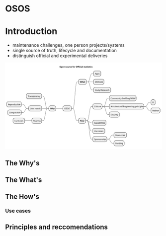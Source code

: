 # OSOS

# Introduction
- maintenance challenges, one person projects/systems
- single source of truth, lifecycle and documentation
- distinguish official and experimental deliveries

![Mindmap](https://raw.githubusercontent.com/I3S-ESSnet/Documents/master/2022/oslo/osos/OSOS.svg)

## The Why's

## The What's

## The How's

### Use cases

## Principles and reccomendations
